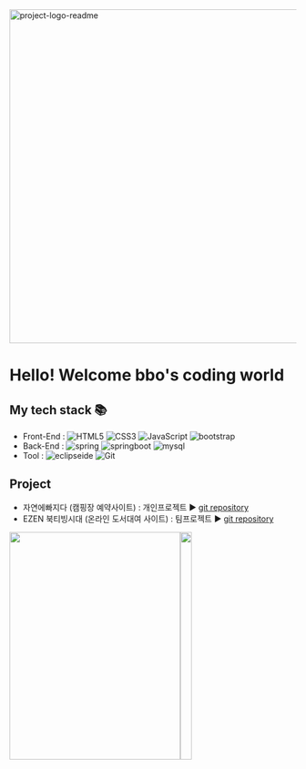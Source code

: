 
<div>
  <img align="center" width="587" alt="project-logo-readme" src="https://github.com/bohyun87/bohyun87/assets/130732028/b47b0dcc-7a3a-4f40-ada2-3f908636f9d1">
  <h1>Hello! Welcome bbo's coding world</h1>
</div>

## My tech stack 📚 
- Front-End : ![HTML5](https://img.shields.io/badge/-HTML5-F05032?style=for-the-badge&logo=html5&logoColor=ffffff) ![CSS3](https://img.shields.io/badge/-CSS3-007ACC?style=for-the-badge&logo=css3&logoColor=ffffff) ![JavaScript](https://img.shields.io/badge/-JavaScript-%23F7DF1C?style=for-the-badge&logo=javascript&logoColor=000000&labelColor=%23F7DF1C&color=%23FFCE5A) ![bootstrap](https://img.shields.io/badge/-bootstrap-7952B3?style=for-the-badge&logo=bootstrap&logoColor=ffffff)
- Back-End : ![spring](https://img.shields.io/badge/-spring-6DB33F?style=for-the-badge&logo=spring&logoColor=ffffff) ![springboot](https://img.shields.io/badge/-springboot-6DB33F?style=for-the-badge&logo=springboot&logoColor=ffffff) ![mysql](https://img.shields.io/badge/-mysql-4479A1?style=for-the-badge&logo=mysql&logoColor=ffffff)
- Tool : ![eclipseide](https://img.shields.io/badge/-eclipseide-2C2255?style=for-the-badge&logo=eclipseide&logoColor=ffffff) ![Git](https://img.shields.io/badge/-Git-F05032?style=for-the-badge&logo=git&logoColor=ffffff)

## Project
- 자연에빠지다 (캠핑장 예약사이트) : 개인프로젝트 ▶ <a href="https://github.com/lms8262/booktving.git">git repository</a> <br>
- EZEN 북티빙시대 (온라인 도서대여 사이트) : 팀프로젝트 ▶ <a href="https://github.com/bohyun87/camping-web-page-Spring_JPA-.git">git repository</a> <br>
<div style="display:flex;">
  <div style="overflow: hidden; width: 300px; height: 400px;">
    <img src="https://github.com/bohyun87/bohyun87/assets/130732028/aa4a7509-eef5-4297-9a97-d5c4c5043b38" height="100%" />
  </div>
  <div width="300" height="400">
    <img src="https://github.com/bohyun87/bohyun87/assets/130732028/183970e1-702a-4bff-8a7b-0aa9532bc90a" height="100%" />
  </div>
</div>
 

